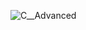 ![C__Advanced](https://user-images.githubusercontent.com/76437069/111923942-7b249300-8aaa-11eb-8376-81f4de5d05b0.png)
